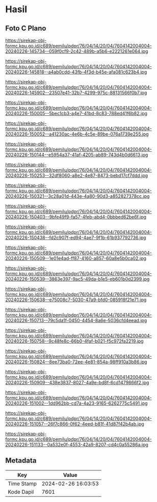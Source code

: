 # Hasil

## Foto C Plano

https://sirekap-obj-formc.kpu.go.id/c689/pemilu/pdpr/76/04/14/20/04/7604142004004-20240226-145734--059f0cf9-2c42-489b-a5b6-e2221261e064.jpg

https://sirekap-obj-formc.kpu.go.id/c689/pemilu/pdpr/76/04/14/20/04/7604142004004-20240226-145818--a4ab0cdd-43fb-4f3d-b45e-afa081c623b4.jpg

https://sirekap-obj-formc.kpu.go.id/c689/pemilu/pdpr/76/04/14/20/04/7604142004004-20240226-145902--23507e41-32b7-4299-975c-88131566f0b7.jpg

https://sirekap-obj-formc.kpu.go.id/c689/pemilu/pdpr/76/04/14/20/04/7604142004004-20240226-150005--5bec1cb3-a4e7-41bd-8c83-788ed41f6b82.jpg

https://sirekap-obj-formc.kpu.go.id/c689/pemilu/pdpr/76/04/14/20/04/7604142004004-20240226-150052--a41230ac-4e6b-4c5e-89be-076a1739e255.jpg

https://sirekap-obj-formc.kpu.go.id/c689/pemilu/pdpr/76/04/14/20/04/7604142004004-20240226-150144--e5954a37-41af-4205-ab89-743d4b0d6613.jpg

https://sirekap-obj-formc.kpu.go.id/c689/pemilu/pdpr/76/04/14/20/04/7604142004004-20240226-150253--32df8060-a8e2-4e87-8473-bebd17cf7ddd.jpg

https://sirekap-obj-formc.kpu.go.id/c689/pemilu/pdpr/76/04/14/20/04/7604142004004-20240226-150321--3c28a01d-443e-4a80-90d3-a852827378cc.jpg

https://sirekap-obj-formc.kpu.go.id/c689/pemilu/pdpr/76/04/14/20/04/7604142004004-20240226-150403--9bfe49f9-fa57-4feb-abd4-0bbbed62be6f.jpg

https://sirekap-obj-formc.kpu.go.id/c689/pemilu/pdpr/76/04/14/20/04/7604142004004-20240226-150438--fd2c907f-ed94-4ae7-9f1b-61b937792736.jpg

https://sirekap-obj-formc.kpu.go.id/c689/pemilu/pdpr/76/04/14/20/04/7604142004004-20240226-150509--1e01e4ad-ff87-4160-a857-60a8e5b0ca02.jpg

https://sirekap-obj-formc.kpu.go.id/c689/pemilu/pdpr/76/04/14/20/04/7604142004004-20240226-150539--3863e397-9ac5-49da-b1e5-eb601b0d2399.jpg

https://sirekap-obj-formc.kpu.go.id/c689/pemilu/pdpr/76/04/14/20/04/7604142004004-20240226-150638--e75008c7-5030-47a9-bfd0-085918f21e71.jpg

https://sirekap-obj-formc.kpu.go.id/c689/pemilu/pdpr/76/04/14/20/04/7604142004004-20240226-150713--79c5da1f-0450-4454-8a6e-5036cfd4eead.jpg

https://sirekap-obj-formc.kpu.go.id/c689/pemilu/pdpr/76/04/14/20/04/7604142004004-20240226-150758--9c48fe8c-66b0-4faf-b021-f5c972fa2219.jpg

https://sirekap-obj-formc.kpu.go.id/c689/pemilu/pdpr/76/04/14/20/04/7604142004004-20240226-150824--8ee73ba0-72ee-4e81-854a-98ff910a3b86.jpg

https://sirekap-obj-formc.kpu.go.id/c689/pemilu/pdpr/76/04/14/20/04/7604142004004-20240226-150909--438e3837-8027-4a9e-bd8f-6cd1479866f2.jpg

https://sirekap-obj-formc.kpu.go.id/c689/pemilu/pdpr/76/04/14/20/04/7604142004004-20240226-151002--1dd962bb-cd7a-4a23-9165-6262775c5491.jpg

https://sirekap-obj-formc.kpu.go.id/c689/pemilu/pdpr/76/04/14/20/04/7604142004004-20240226-151057--26f7c866-0f62-4eed-b81f-41d87f42b4ab.jpg

https://sirekap-obj-formc.kpu.go.id/c689/pemilu/pdpr/76/04/14/20/04/7604142004004-20240226-151133--0a532e0f-4553-42a9-8207-cd4c0a55286a.jpg


## Metadata

| Key        | Value               |
| ---------- | ------------------- |
| Time Stamp | 2024-02-26 16:03:53 |
| Kode Dapil | 7601                |



